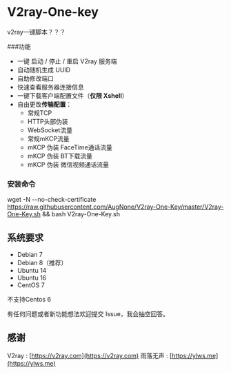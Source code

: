 # V2ray-One-key
v2ray一键脚本？？？

###功能
- 一键 启动 / 停止 / 重启 V2ray 服务端
- 自动随机生成 UUID
- 自助修改端口
- 快速查看服务器连接信息
- 一键下载客户端配置文件（**仅限 Xshell**）
- 自由更改**传输配置**：
  - 常规TCP
  - HTTP头部伪装
  - WebSocket流量
  - 常规mKCP流量
  - mKCP 伪装 FaceTime通话流量
  - mKCP 伪装 BT下载流量
  - mKCP 伪装 微信视频通话流量
### 安装命令
wget -N --no-check-certificate https://raw.githubusercontent.com/AugNone/V2ray-One-Key/master/V2ray-One-Key.sh && bash V2ray-One-Key.sh


## 系统要求

- Debian 7 
- Debian 8（推荐）
- Ubuntu 14 
- Ubuntu 16 
- CentOS 7

不支持Centos 6

有任何问题或者新功能想法欢迎提交 Issue，我会抽空回答。
## 感谢
V2ray : [https://v2ray.com](https://v2ray.com)
雨落无声 : [https://ylws.me](https://ylws.me)
